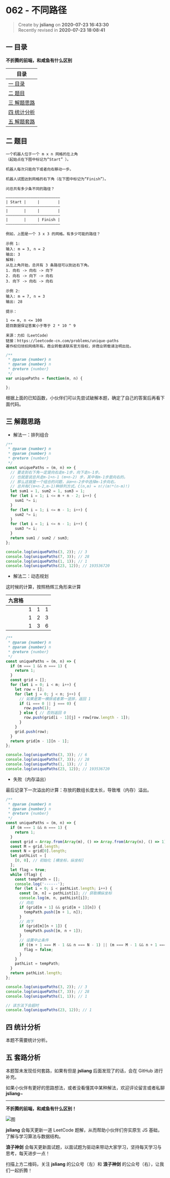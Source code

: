 062 - 不同路径
===

> Create by **jsliang** on **2020-07-23 16:43:30**  
> Recently revised in **2020-07-23 18:08:41**  

## 一 目录

**不折腾的前端，和咸鱼有什么区别**

| 目录 |
| --- |
| [一 目录](#chapter-one) |
| [二 题目](#chapter-two) |
| [三 解题思路](#chapter-three) |
| [四 统计分析](#chapter-four) |
| [五 解题套路](#chapter-five) |

## 二 题目



```
一个机器人位于一个 m x n 网格的左上角 
（起始点在下图中标记为“Start” ）。

机器人每次只能向下或者向右移动一步。

机器人试图达到网格的右下角（在下图中标记为“Finish”）。

问总共有多少条不同的路径？

————————————————————————
| Start |     |        |
————————————————————————
|       |     |        |
————————————————————————
|       |     | Finish |
————————————————————————

例如，上图是一个 3 x 3 的网格。有多少可能的路径？

示例 1:
输入: m = 3, n = 2
输出: 3
解释:
从左上角开始，总共有 3 条路径可以到达右下角。
1. 向右 -> 向右 -> 向下
2. 向右 -> 向下 -> 向右
3. 向下 -> 向右 -> 向右

示例 2:
输入: m = 7, n = 3
输出: 28

提示：

1 <= m, n <= 100
题目数据保证答案小于等于 2 * 10 ^ 9

来源：力扣（LeetCode）
链接：https://leetcode-cn.com/problems/unique-paths
著作权归领扣网络所有。商业转载请联系官方授权，非商业转载请注明出处。
```

```js
/**
 * @param {number} m
 * @param {number} n
 * @return {number}
 */
var uniquePaths = function(m, n) {

};
```

根据上面的已知函数，小伙伴们可以先尝试破解本题，确定了自己的答案后再看下面代码。

## 三 解题思路



* 解法一：排列组合

```js
/**
 * @param {number} m
 * @param {number} n
 * @return {number}
 */
const uniquePaths = (m, n) => {
  // 要走到右下角一定是向右走m-1步，向下走n-1步。
  // 也就是说总共走m-1+n-1 (m+n-2) 步，其中有m-1步是向右的。
  // 那么这就是一个组合的问题，从m+n-2步中选择m-1步向右，
  // 总共有C(m+n-2,m-1)种排列方式。C(n,m) = n!/(m!*(n-m)!)
  let sum1 = 1, sum2 = 1, sum3 = 1;
  for (let i = 1; i <= m + n - 2; i++) {
    sum1 *= i;
  }
  for (let i = 1; i <= m - 1; i++) {
    sum2 *= i;
  }
  for (let i = 1; i <= n - 1; i++) {
    sum3 *= i;
  }
  return sum1 / sum2 / sum3;
};

console.log(uniquePaths(3, 2)); // 3
console.log(uniquePaths(7, 3)); // 28
console.log(uniquePaths(1, 1)); // 1
console.log(uniquePaths(23, 12)); // 193536720
```

* 解法二：动态规划

这时候的计算，按照杨辉三角形来计算

| 九宫格 |  |  |  |
| --- | --- | --- | --- |
|  | 1 | 1 | 1 |
|  | 1 | 2 | 3 |
|  | 1 | 3 | 6 |

```js
/**
 * @param {number} m
 * @param {number} n
 * @return {number}
 */
const uniquePaths = (m, n) => {
  if (m === 1 && n === 1) {
    return 1;
  }
  const grid = [];
  for (let i = 0; i < m; i++) {
    let row = [];
    for (let j = 0; j < n; j++) {
      // 如果是第一横排或者第一竖排，返回 1
      if (i === 0 || j === 0) {
        row.push(1);
      } else { // 否则返回 0
        row.push(grid[i - 1][j] + row[row.length - 1]);
      }
    }
    grid.push(row);
  }
  return grid[m - 1][n - 1];
};

console.log(uniquePaths(3, 3)); // 6
console.log(uniquePaths(7, 3)); // 28
console.log(uniquePaths(1, 1)); // 1
console.log(uniquePaths(23, 12)); // 193536720
```

* 失败（内存溢出）

最后记录下一次溢出的计算：存放的数组长度太长，导致堆（内存）溢出。

```js
/**
 * @param {number} m
 * @param {number} n
 * @return {number}
 */
const uniquePaths = (m, n) => {
  if (m === 1 && n === 1) {
    return 1;
  }
  const grid = Array.from(Array(m), () => Array.from(Array(n), () => 1));
  const M = grid.length;
  const N = grid[0].length;
  let pathList = [
    [0, 0], // 初始化 [横坐标，纵坐标]
  ];
  let flag = true;
  while (flag) {
    const tempPath = [];
    console.log('------');
    for (let i = 0; i < pathList.length; i++) {
      const [m, n] = pathList[i]; // 获取横纵坐标
      console.log(m, n, pathList[i]);
      // 向右
      if (grid[m + 1] && grid[m + 1][n]) {
        tempPath.push([m + 1, n]);
      }
      // 向下
      if (grid[m][n + 1]) {
        tempPath.push([m, n + 1]);
      }
      // 设置中止条件
      if ((m + 1 === M - 1 && n === N - 1) || (m === M - 1 && n + 1 === N - 1)) {
        flag = false;
      }
    }
    pathList = tempPath;
  }
  return pathList.length;
};

console.log(uniquePaths(3, 2)); // 3
console.log(uniquePaths(7, 3)); // 28
console.log(uniquePaths(1, 1)); // 1

// 该方法下会超时
console.log(uniquePaths(23, 12)); // 1
```

## 四 统计分析



本题不需要统计分析。

## 五 套路分析



本题暂未发现任何套路，如果有但是 **jsliang** 后面发现了的话，会在 GitHub 进行补充。

如果小伙伴有更好的思路想法，或者没看懂其中某种解法，欢迎评论留言或者私聊 **jsliang**~

---

**不折腾的前端，和咸鱼有什么区别！**

![图](https://github.com/LiangJunrong/document-library/blob/master/public-repertory/img/z-index-small.png?raw=true)

**jsliang** 会每天更新一道 LeetCode 题解，从而帮助小伙伴们夯实原生 JS 基础，了解与学习算法与数据结构。

**浪子神剑** 会每天更新面试题，以面试题为驱动来带动大家学习，坚持每天学习与思考，每天进步一点！

扫描上方二维码，关注 **jsliang** 的公众号（左）和 **浪子神剑** 的公众号（右），让我们一起折腾！

